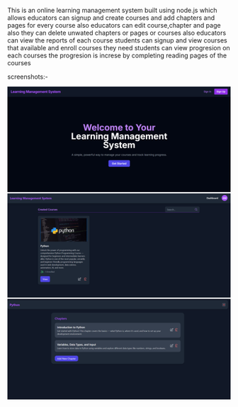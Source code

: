 This is an online learning management system built using node.js which allows
educators can signup and create courses and add chapters and pages for every course
also educators can edit course,chapter and page also they can delete unwated chapters or pages or courses
also educators can view the reports of each course
students can signup and view courses that available
and enroll courses they need
students can view progresion on each courses 
the progresion is increse by completing reading pages of the courses

screenshots:-

![home page](https://github.com/ama1t/LearningManagementSystem/blob/main/Screenshot%202025-07-03%20202544.png)
![educator course page](https://github.com/ama1t/LearningManagementSystem/blob/main/Screenshot%202025-07-03%20203116.png)
![educator chapter view](https://github.com/ama1t/LearningManagementSystem/blob/main/Screenshot%202025-07-03%20203146.png)
